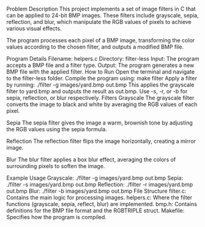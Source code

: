 Problem Description
This project implements a set of image filters in C that can be applied to 24-bit BMP images. These filters include grayscale, sepia, reflection, and blur, which manipulate the RGB values of pixels to achieve various visual effects.

The program processes each pixel of a BMP image, transforming the color values according to the chosen filter, and outputs a modified BMP file.

Program Details
Filename: helpers.c
Directory: filter-less
Input: The program accepts a BMP file and a filter type.
Output: The program generates a new BMP file with the applied filter.
How to Run
Open the terminal and navigate to the filter-less folder.
Compile the program using:
make filter
Apply a filter by running:
./filter -g images/yard.bmp out.bmp
This applies the grayscale filter to yard.bmp and outputs the result as out.bmp. Use -s, -r, or -b for sepia, reflection, or blur respectively.
Filters
Grayscale
The grayscale filter converts the image to black and white by averaging the RGB values of each pixel.

Sepia
The sepia filter gives the image a warm, brownish tone by adjusting the RGB values using the sepia formula.

Reflection
The reflection filter flips the image horizontally, creating a mirror image.

Blur
The blur filter applies a box blur effect, averaging the colors of surrounding pixels to soften the image.

Example Usage
Grayscale:
./filter -g images/yard.bmp out.bmp
Sepia:
./filter -s images/yard.bmp out.bmp
Reflection:
./filter -r images/yard.bmp out.bmp
Blur:
./filter -b images/yard.bmp out.bmp
File Structure
filter.c: Contains the main logic for processing images.
helpers.c: Where the filter functions (grayscale, sepia, reflect, blur) are implemented.
bmp.h: Contains definitions for the BMP file format and the RGBTRIPLE struct.
Makefile: Specifies how the program is compiled.

